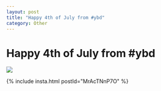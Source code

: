```yaml
---
layout: post
title: "Happy 4th of July from #ybd"
category: Other
---
```


Happy 4th of July from #ybd
===========================

![](http://distilleryimage2.s3.amazonaws.com/ed32bdf0c61411e19b0622000a1e8a4f_7.jpg)  

{% include insta.html postId="MrAcTNnP7O" %}
